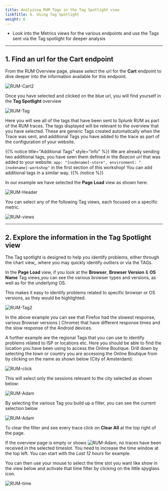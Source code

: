 ```yaml
---
title: Analyzing RUM Tags in the Tag Spotlight view
linkTitle: 6. Using Tag Spotlight
weight: 6
---
```

* Look into the Metrics views for the various endpoints and use the Tags sent via the Tag spotlight for deeper analysis

---

## 1. Find an url for the Cart endpoint

From the RUM Overview page, please select the url for the **Cart** endpoint to dive deeper into the information available for this endpoint.

![RUM-Cart2](../images/rum-url-cart.png)

Once you have selected and clicked on the blue url, you will find yourself in the **Tag Spotlight** overview

![RUM-Tag](../images/rum-tag-spotlight.png)

Here you will see all of the tags that have been sent to Splunk RUM as part of the RUM traces. The tags displayed will be relevant to the overview that you have selected.  These are generic Tags created automatically when the Trace was sent, and additional Tags you have added to the trace as part of the configuration of your website.

{{% notice title="Additional Tags" style="info" %}}
We are already sending two additional tags, you have seen them defined in the *Beacon url* that was added to your website:  `app: "[nodename]-store", environment: "[nodename]-workshop"` in the first section of this workshop! You can add additional tags in a similar way.
{{% /notice %}}

In our example we have selected the **Page Load** view as shown here:

![RUM-Header](../images/RUM-Selection.png)

You can select any of the following Tag views, each focused on a specific metric.

![RUM-views](../images/RUM-Tag-views.png)

---

## 2. Explore the information in the Tag Spotlight view

The Tag spotlight is designed to help you identify  problems, either through the chart view,, where you may quickly identify outliers or via the TAGs.

In the **Page Load** view, if you look at the **Browser**, **Browser Version** & **OS Name** Tag views,you can see the various browser types and versions, as well as for the underlying OS.

This makes it easy to identify problems related to specific browser or OS versions, as they would be highlighted.

![RUM-Tag2](../images/RUMBrowserTags.png)

In the above example you can see that Firefox had the slowest response,  various Browser versions ( Chrome) that have different response times  and the slow response of the Android devices.

A further example are the regional Tags that you can use to identify problems related to ISP or locations etc. Here you should be able to find the location you have been using to access the Online Boutique. Drill down by selecting  the town or country you are accessing the Online Boutique from by clicking on the name as shown below (City of Amsterdam):

![RUM-click](../images/RUM-Region.png)

This will select only the sessions relevant to the city selected as shown below:

![RUM-Adam](../images/RUM-Adam.png)

By selecting the various Tag you build up a filter, you can see the current selection  below

![RUM-Adam](../images/RUM-Filter.png)

To clear the filter and see every trace click on **Clear All** at the top right of the page.

If the overview page  is empty or shows ![RUM-Adam](../images/RUM-NoTime.png?classes=inline&height=25px), no traces have been received in the selected timeslot.
You need to increase the time window at the top left.  You can start with the *Last 12 hours* for example.

You can then use your mouse to select the time slot you want like show in the view below and  activate that time filter by clicking on the little spyglass icon.

![RUM-time](../images/RUM-TimeSelect.png)

